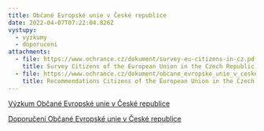```yaml
---
title: Občané Evropské unie v České republice
date: 2022-04-07T07:22:04.826Z
vystupy:
  - vyzkumy
  - doporuceni
attachments:
  - file: https://www.ochrance.cz/dokument/survey-eu-citizens-in-cz.pdf
    title: Survey Citizens of the European Union in the Czech Republic
  - file: https://www.ochrance.cz/dokument/obcane_evropske_unie_v_ceske_republice/recommendations-eu-citizens-in-cz.pdf
    title: Recommendations Citizens of the European Union in the Czech Republic
---
```

<p><a href="https://www.ochrance.cz/dokument/vyzkumna-zprava-obcane-eu-v-cesku.pdf">Výzkum Občané Evropské unie v České republice</a></p>

<p><a href="https://www.ochrance.cz/dokument/obcane_evropske_unie_v_ceske_republice/doporuceni-obcane-eu-v-cesku.pdf">Doporučení Občané Evropské unie v České republice</a></p>
